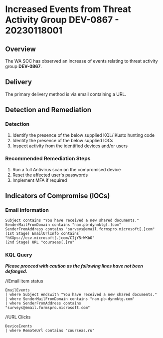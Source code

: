 
# Increased Events from Threat Activity Group DEV-0867 - 20230118001

## Overview

The WA SOC has observed an increase of events relating to threat activity group **DEV-0867**.

## Delivery

The primary delivery method is via email containing a URL.

## Detection and Remediation

### Detection

1. Identify the presence of the below supplied KQL/ Kusto hunting code
2. Identify the presence of the below supplied IOCs
3. Inspect activity from the identified devices and/or users

### Recommended Remediation Steps

1. Run a full Antivirus scan on the compromised device
2. Reset the affected user's passwords
3. Implement MFA if required

## Indicators of Compromise (IOCs)

### Email information

```text
Subject contains "You have received a new shared documents."
SenderMailFromDomain contains "nam.pb-dynmktg[.]com"
SenderFromAddress contains "surveys@email.formspro.microsoft[.]com"
(1st Stage) EmailUrlInfo contains "hXXps://ecv.microsoft[.]com/CIjY5rWKbO"
(2nd Stage) URL "courseas[.]ru"
```

### KQL Query

***Please proceed with caution as the following lines have not been defanged.***

//Email item status

```kusto
EmailEvents
| where Subject endswith "You have received a new shared documents."
| where SenderMailFromDomain contains "nam.pb-dynmktg.com"
| where SenderFromAddress contains "surveys@email.formspro.microsoft.com"
```

//URL Clicks

```kusto
DeviceEvents
| where RemoteUrl contains "courseas.ru"
```
